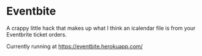 Eventbite
=========

A crappy little hack that makes up what I think an icalendar file is from your Eventbrite ticket orders.

Currently running at https://eventbite.herokuapp.com/

